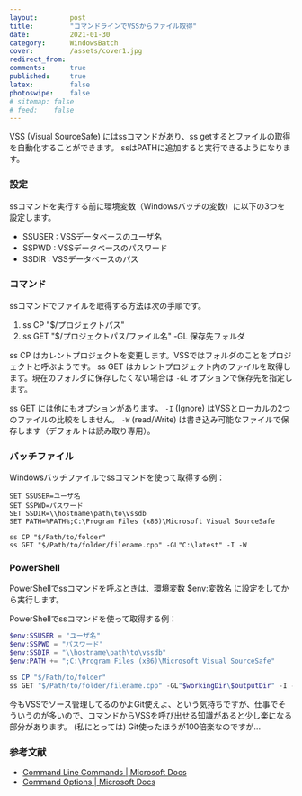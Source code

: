 ```yaml
---
layout:        post
title:         "コマンドラインでVSSからファイル取得"
date:          2021-01-30
category:      WindowsBatch
cover:         /assets/cover1.jpg
redirect_from:
comments:      true
published:     true
latex:         false
photoswipe:    false
# sitemap: false
# feed:    false
---
```


VSS (Visual SourceSafe) にはssコマンドがあり、ss getするとファイルの取得を自動化することができます。
ssはPATHに追加すると実行できるようになります。

### 設定

ssコマンドを実行する前に環境変数（Windowsバッチの変数）に以下の3つを設定します。

- SSUSER : VSSデータベースのユーザ名
- SSPWD : VSSデータベースのパスワード
- SSDIR : VSSデータベースのパス

### コマンド

ssコマンドでファイルを取得する方法は次の手順です。

1. ss CP "$/プロジェクトパス"
2. ss GET "$/プロジェクトパス/ファイル名" -GL 保存先フォルダ

ss CP はカレントプロジェクトを変更します。VSSではフォルダのことをプロジェクトと呼ぶようです。
ss GET はカレントプロジェクト内のファイルを取得します。現在のフォルダに保存したくない場合は `-GL` オプションで保存先を指定します。

ss GET には他にもオプションがあります。
`-I` (Ignore) はVSSとローカルの2つのファイルの比較をしません。
`-W` (read/Write) は書き込み可能なファイルで保存します（デフォルトは読み取り専用）。

### バッチファイル

Windowsバッチファイルでssコマンドを使って取得する例：

```batch
SET SSUSER=ユーザ名
SET SSPWD=パスワード
SET SSDIR=\\hostname\path\to\vssdb
SET PATH=%PATH%;C:\Program Files (x86)\Microsoft Visual SourceSafe

ss CP "$/Path/to/folder"
ss GET "$/Path/to/folder/filename.cpp" -GL"C:\latest" -I -W
```

### PowerShell

PowerShellでssコマンドを呼ぶときは、環境変数 $env:変数名 に設定をしてから実行します。

PowerShellでssコマンドを使って取得する例：

```powershell
$env:SSUSER = "ユーザ名"
$env:SSPWD = "パスワード"
$env:SSDIR = "\\hostname\path\to\vssdb"
$env:PATH += ";C:\Program Files (x86)\Microsoft Visual SourceSafe"

ss CP "$/Path/to/folder"
ss GET "$/Path/to/folder/filename.cpp" -GL"$workingDir\$outputDir" -I -W
```

今もVSSでソース管理してるのかよGit使えよ、という気持ちですが、仕事でそういうのが多いので、コマンドからVSSを呼び出せる知識があると少し楽になる部分があります。
(私にとっては) Git使ったほうが100倍楽なのですが...


### 参考文献

- [Command Line Commands \| Microsoft Docs](https://docs.microsoft.com/en-us/previous-versions/003ssz4z%28v=vs.80%29)
- [Command Options \| Microsoft Docs](https://docs.microsoft.com/en-us/previous-versions/hsxzf2az%28v=vs.80%29)
